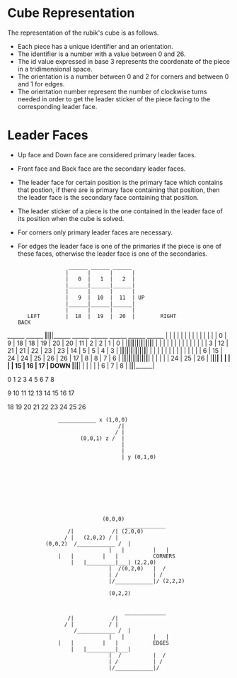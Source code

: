 Cube Representation
===================

The representation of the rubik's cube is as follows.
- Each piece has a unique identifier and an orientation.
- The identifier is a number with a value between 0 and 26.
- The id value expressed in base 3 represents the coordenate of the piece in a tridimensional space.
- The orientation is a number between 0 and 2 for corners and between 0 and 1 for edges.
- The orientation number represent the number of clockwise turns needed in order to get the leader sticker of the piece facing to the corresponding leader face.


Leader Faces
============

- Up face and Down face are considered primary leader faces.
- Front face and Back face are the secondary leader faces.
- The leader face for certain position is the primary face which contains that postion, if there are is primary face containing that position, then the leader face is the secondary face containing that position.
- The leader sticker of a piece is the one contained in the leader face of its position when the cube is solved.
- For corners only primary leader faces are necessary.
- For edges the leader face is one of the primaries if the piece is one of these faces, otherwise the leader face is one of the secondaries.

                      ______ ______ ______
                     |      |      |      | 
                     |   0  |   1  |   2  |
                     |______|______|______|
                     |      |      |      | 
                     |   9  |  10  |  11  | UP
                     |______|______|______|
                     |      |      |      | 
         LEFT        |  18  |  19  |  20  |        RIGHT               BACK
 ______ ______ ______|______|______|______|______ ______ ______ ______ ______ ______
|      |      |      |      |      |      |      |      |      |      |      |      |
|   0  |   9  |  18  |  18  |  19  |  20  |  20  |  11  |   2  |   2  |   1  |   0  |
|______|______|______|______|______|______|______|______|______|______|______|______|
|      |      |      |      |      |      |      |      |      |      |      |      | 
|   3  |  12  |  21  |  21  |  22  |  23  |  23  |  14  |   5  |   5  |   4  |   3  |
|______|______|______|______|______|______|______|______|______|______|______|______|
|      |      |      |      |      |      |      |      |      |      |      |      | 
|   6  |  15  |  24  |  24  |  25  |  26  |  26  |  17  |   8  |   8  |   7  |   6  |
|______|______|______|______|______|______|______|______|______|______|______|______|
                     |      |      |      | 
                     |  24  |  25  |  26  |
                     |______|______|______|
                     |      |      |      | 
                     |  15  |  16  |  17  | DOWN
                     |______|______|______|
                     |      |      |      | 
                     |   6  |   7  |   8  |
                     |______|______|______|

0 1 2 
3 4 5 
6 7 8 

9 10 11 
12 13 14 
15 16 17 

18 19 20 
21 22 23 
24 25 26
           

					
					
					
					
					____________ x (1,0,0)
                                       /| 
                                      / |
                           (0,0,1) z /  |
                                        |
                                        |
                                        | y (0,1,0)









                                  (0,0,0) 
                                         _____________
				       /|            /| (2,0,0)
				      /	|   (2,0,2) / |
			    (0,0,2)  /____________ /  |
                                    |	|         |   |
				    |	|         |   |           CORNERS
			            |	|_________|___| (2,2,0)
                                    |  /(0,2,0)   |  /
                                    | /           | /
                                    |/____________|/ (2,2,2)

                                    (0,2,2)


                                         _____________
				       /|            /|        
				      /	|           / |
			             /____________ /  |
                                    |	|         |   |
				    |	|         |   |           EDGES
			            |	|_________|___|        
                                    |  /          |  /
                                    | /           | /
                                    |/____________|/        

